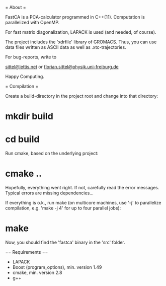 = About =

FastCA is a PCA-calculator programmed in C++(11).
Computation is parallelized with OpenMP.

For fast matrix diagonalization, LAPACK is used (and needed, of course).

The project includes the 'xdrfile' library of GROMACS. Thus, you can
use data files written as ASCII data as well as .xtc-trajectories.

For bug-reports, write to

   sittel@lettis.net
or
   florian.sittel@physik.uni-freiburg.de

Happy Computing.



= Compilation =

Create a build-directory in the project root and change into
that directory:

 # mkdir build
 # cd build

Run cmake, based on the underlying project:

 # cmake ..

Hopefully, everything went right.
If not, carefully read the error messages.
Typical errors are missing dependencies...

If everything is o.k., run make (on multicore machines, use '-j' to parallelize
compilation, e.g. 'make -j 4' for up to four parallel jobs):

 # make

Now, you should find the 'fastca' binary in the 'src' folder.


== Requirements ==
  * LAPACK
  * Boost (program_options), min. version 1.49
  * cmake, min. version 2.8
  * g++

